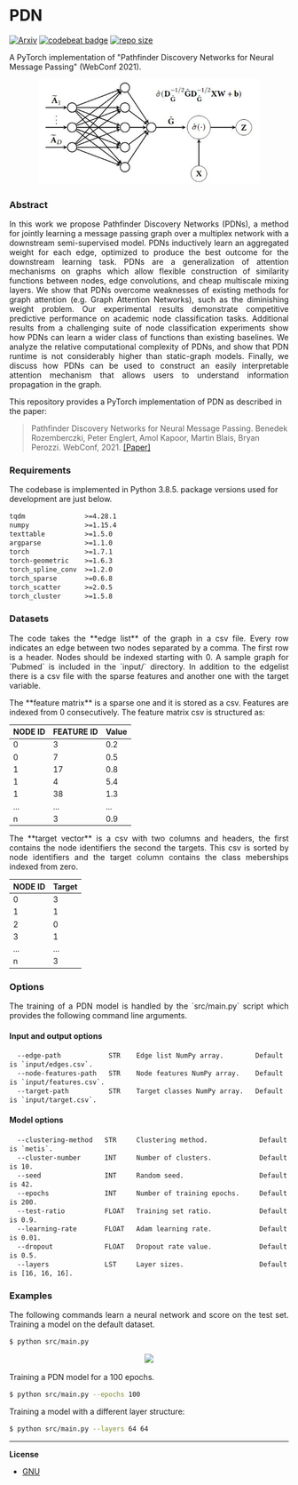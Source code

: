 PDN
============================================


[![Arxiv](https://img.shields.io/badge/ArXiv-2010.12878-orange.svg?color=blue)](https://arxiv.org/abs/2010.12878) [![codebeat badge](https://codebeat.co/badges/f7212651-50c6-40bd-9f4c-030ea56f43d3)](https://codebeat.co/projects/github-com-benedekrozemberczki-pdn-master)
 [![repo size](https://img.shields.io/github/repo-size/benedekrozemberczki/PDN.svg)](https://github.com/benedekrozemberczki/PDN/archive/master.zip)⠀
 
 A PyTorch implementation of "Pathfinder Discovery Networks for Neural Message Passing" (WebConf 2021).


<p align="center">
  <img width="400" src="pdn.jpeg">
</p>

### Abstract

<p align="justify">
In this work we propose Pathfinder Discovery Networks (PDNs), a method for jointly learning a message passing graph over a multiplex network with a downstream semi-supervised model. PDNs inductively learn an aggregated weight for each edge, optimized to produce the best outcome for the downstream learning task. PDNs are a generalization of attention mechanisms on graphs which allow flexible construction of similarity functions between nodes, edge convolutions, and cheap multiscale mixing layers. We show that PDNs overcome weaknesses of existing methods for graph attention (e.g. Graph Attention Networks), such as the diminishing weight problem. Our experimental results demonstrate competitive predictive performance on academic node classification tasks. Additional results from a challenging suite of node classification experiments show how PDNs can learn a wider class of functions than existing baselines. We analyze the relative computational complexity of PDNs, and show that PDN runtime is not considerably higher than static-graph models. Finally, we discuss how PDNs can be used to construct an easily interpretable attention mechanism that allows users to understand information propagation in the graph.</p>

This repository provides a PyTorch implementation of PDN as described in the paper:

> Pathfinder Discovery Networks for Neural Message Passing.
> Benedek Rozemberczki, Peter Englert, Amol Kapoor, Martin Blais, Bryan Perozzi.
> WebConf, 2021.
> [[Paper]](https://arxiv.org/abs/2010.12878)


### Requirements
The codebase is implemented in Python 3.8.5. package versions used for development are just below.
```
tqdm               >=4.28.1
numpy              >=1.15.4
texttable          >=1.5.0
argparse           >=1.1.0
torch              >=1.7.1
torch-geometric    >=1.6.3
torch_spline_conv  >=1.2.0
torch_sparse       >=0.6.8
torch_scatter      >=2.0.5
torch_cluster      >=1.5.8
```

### Datasets
<p align="justify">
The code takes the **edge list** of the graph in a csv file. Every row indicates an edge between two nodes separated by a comma. The first row is a header. Nodes should be indexed starting with 0. A sample graph for `Pubmed` is included in the  `input/` directory. In addition to the edgelist there is a csv file with the sparse features and another one with the target variable.</p>
<p align="justify">
The **feature matrix** is a sparse one and it is stored as a csv. Features are indexed from 0 consecutively. The feature matrix csv is structured as:</p>

| **NODE ID**|**FEATURE ID**|**Value** |
| --- | --- |---|
| 0 | 3 |0.2|
| 0 | 7 | 0.5 |
| 1 | 17 | 0.8 |
| 1 | 4 | 5.4 |
| 1 | 38 | 1.3 |
| ... | ... |...|
| n | 3 | 0.9 |
<p align="justify">
The **target vector** is a csv with two columns and headers, the first contains the node identifiers the second the targets. This csv is sorted by node identifiers and the target column contains the class meberships indexed from zero.</p>

| **NODE ID**|**Target** |
| --- | --- |
| 0 | 3 |
| 1 | 1 |
| 2 | 0 |
| 3 | 1 |
| ... | ... |
| n | 3 |

### Options
<p align="justify">
The training of a PDN model is handled by the `src/main.py` script which provides the following command line arguments.</p>

#### Input and output options
```
  --edge-path            STR    Edge list NumPy array.        Default is `input/edges.csv`.
  --node-features-path   STR    Node features NumPy array.    Default is `input/features.csv`.
  --target-path          STR    Target classes NumPy array.   Default is `input/target.csv`.
```
#### Model options
```
  --clustering-method   STR     Clustering method.             Default is `metis`.
  --cluster-number      INT     Number of clusters.            Default is 10. 
  --seed                INT     Random seed.                   Default is 42.
  --epochs              INT     Number of training epochs.     Default is 200.
  --test-ratio          FLOAT   Training set ratio.            Default is 0.9.
  --learning-rate       FLOAT   Adam learning rate.            Default is 0.01.
  --dropout             FLOAT   Dropout rate value.            Default is 0.5.
  --layers              LST     Layer sizes.                   Default is [16, 16, 16]. 
```
### Examples
<p align="justify">
The following commands learn a neural network and score on the test set. Training a model on the default dataset.</p>

```sh
$ python src/main.py
```
<p align="center">
<img style="float: center;" src="pdn.gif">
</p>

Training a PDN model for a 100 epochs.
```sh
$ python src/main.py --epochs 100
```
Training a model with a different layer structure:
```sh
$ python src/main.py --layers 64 64
```
--------------------------------------------------------------------------------

**License**

- [GNU](https://github.com/benedekrozemberczki/ClusterGCN/blob/master/LICENSE)
